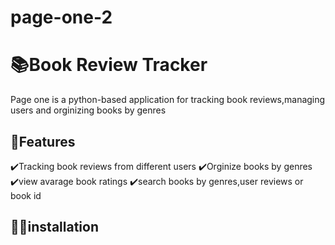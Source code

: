 # page-one-2
# 📚Book Review Tracker
Page one is a python-based application for tracking book reviews,managing users and orginizing books by genres
## 🤖Features
✔️Tracking book reviews from different users
✔️Orginize books by genres
✔️view avarage book ratings
✔️search books by genres,user reviews or book id

## 🧙‍♂️installation






